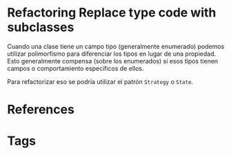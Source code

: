 # Refactoring Replace type code with subclasses
Cuando una clase tiene un campo tipo (generalmente enumerado) podemos utilizar polimorfismo para diferenciar los tipos en lugar de una propiedad.
Esto generalmente compensa (sobre los enumerados) si esos tipos tienen campos o comportamiento especificos de ellos.

Para refactorizar eso se podría utilizar el patrón `Strategy` o `State`.

# References



# Tags